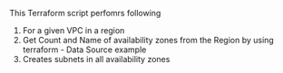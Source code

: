 This Terraform script perfomrs following
1. For a given VPC in a region
2. Get Count and Name of availability zones from the Region by using terraform - Data Source example
3. Creates subnets in all availability zones
